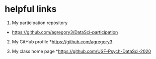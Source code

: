 # helpful links

1. My participation repository
  * https://github.com/agregory3/DataSci-participation

2. My GitHub profile
    *https://github.com/agregory3

3. My class home page
    *https://github.com/USF-Psych-DataSci-2020
